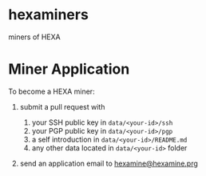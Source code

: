 # hexaminers

miners of HEXA

# Miner Application

To become a HEXA miner:

1. submit a pull request with
   
   1. your SSH public key in `data/<your-id>/ssh`
   2. your PGP public key in `data/<your-id>/pgp`
   3. a self introduction in `data/<your-id>/README.md`
   4. any other data located in `data/<your-id>` folder

2. send an application email to <hexamine@hexamine.prg>
